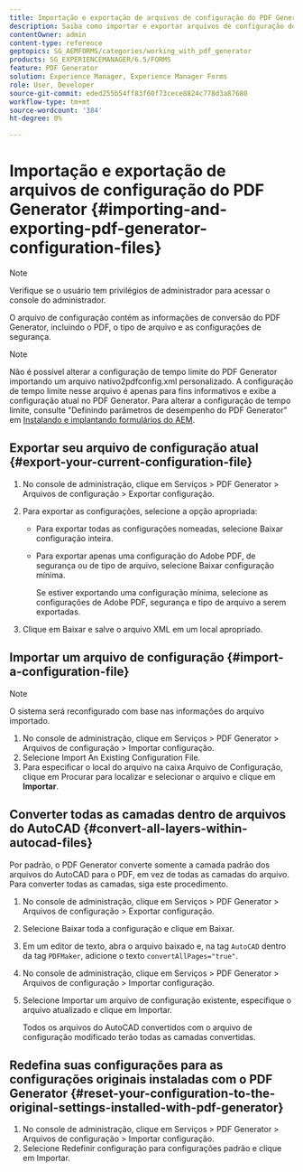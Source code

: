 ```yaml
---
title: Importação e exportação de arquivos de configuração do PDF Generator
description: Saiba como importar e exportar arquivos de configuração do PDF Generator.
contentOwner: admin
content-type: reference
geptopics: SG_AEMFORMS/categories/working_with_pdf_generator
products: SG_EXPERIENCEMANAGER/6.5/FORMS
feature: PDF Generator
solution: Experience Manager, Experience Manager Forms
role: User, Developer
source-git-commit: eded255b54ff83f60f73cece8824c778d3a87680
workflow-type: tm+mt
source-wordcount: '384'
ht-degree: 0%

---
```


# Importação e exportação de arquivos de configuração do PDF Generator {#importing-and-exporting-pdf-generator-configuration-files}

>[!NOTE]
> 
> Verifique se o usuário tem privilégios de administrador para acessar o console do administrador.

O arquivo de configuração contém as informações de conversão do PDF Generator, incluindo o PDF, o tipo de arquivo e as configurações de segurança.

>[!NOTE]
>
>Não é possível alterar a configuração de tempo limite do PDF Generator importando um arquivo nativo2pdfconfig.xml personalizado. A configuração de tempo limite nesse arquivo é apenas para fins informativos e exibe a configuração atual no PDF Generator. Para alterar a configuração de tempo limite, consulte &quot;Definindo parâmetros de desempenho do PDF Generator&quot; em [Instalando e implantando formulários do AEM](https://www.adobe.com/go/learn_aemforms_installJBoss_63).

## Exportar seu arquivo de configuração atual {#export-your-current-configuration-file}

1. No console de administração, clique em Serviços > PDF Generator > Arquivos de configuração > Exportar configuração.
1. Para exportar as configurações, selecione a opção apropriada:

   * Para exportar todas as configurações nomeadas, selecione Baixar configuração inteira.
   * Para exportar apenas uma configuração do Adobe PDF, de segurança ou de tipo de arquivo, selecione Baixar configuração mínima.

     Se estiver exportando uma configuração mínima, selecione as configurações de Adobe PDF, segurança e tipo de arquivo a serem exportadas.

1. Clique em Baixar e salve o arquivo XML em um local apropriado.

## Importar um arquivo de configuração {#import-a-configuration-file}

>[!NOTE]
>
>O sistema será reconfigurado com base nas informações do arquivo importado.

1. No console de administração, clique em Serviços > PDF Generator > Arquivos de configuração > Importar configuração.
1. Selecione Import An Existing Configuration File.
1. Para especificar o local do arquivo na caixa Arquivo de Configuração, clique em Procurar para localizar e selecionar o arquivo e clique em **Importar**.

## Converter todas as camadas dentro de arquivos do AutoCAD {#convert-all-layers-within-autocad-files}

Por padrão, o PDF Generator converte somente a camada padrão dos arquivos do AutoCAD para o PDF, em vez de todas as camadas do arquivo. Para converter todas as camadas, siga este procedimento.

1. No console de administração, clique em Serviços > PDF Generator > Arquivos de configuração > Exportar configuração.
1. Selecione Baixar toda a configuração e clique em Baixar.
1. Em um editor de texto, abra o arquivo baixado e, na tag `AutoCAD` dentro da tag `PDFMaker`, adicione o texto `convertAllPages="true"`.
1. No console de administração, clique em Serviços > PDF Generator > Arquivos de configuração > Importar configuração.
1. Selecione Importar um arquivo de configuração existente, especifique o arquivo atualizado e clique em Importar.

   Todos os arquivos do AutoCAD convertidos com o arquivo de configuração modificado terão todas as camadas convertidas.

## Redefina suas configurações para as configurações originais instaladas com o PDF Generator {#reset-your-configuration-to-the-original-settings-installed-with-pdf-generator}

1. No console de administração, clique em Serviços > PDF Generator > Arquivos de configuração > Importar configuração.
1. Selecione Redefinir configuração para configurações padrão e clique em Importar.
